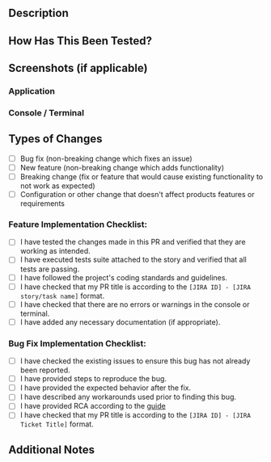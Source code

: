 ## Description

<!--- Describe your changes in detail -->

## How Has This Been Tested?

<!--- Provide a step-by-step guide for testing the changes made in this PR, including any necessary setup or configuration instructions. -->

## Screenshots (if applicable)

### Application

<!--- Include screenshots or GIFs that demonstrate the changes made in this PR. -->

### Console / Terminal

<!--- Screenshot of the console log and terminal as proof that you didn't introduced any console errors. -->

## Types of Changes

<!--- What types of changes does your code introduce? Put an `x` in all the boxes that apply: -->
- [ ] Bug fix (non-breaking change which fixes an issue)
- [ ] New feature (non-breaking change which adds functionality)
- [ ] Breaking change (fix or feature that would cause existing functionality to not work as expected)
- [ ] Configuration or other change that doesn't affect products features or requirements

<!--- If this is a feature/breaking change, please include the following section: -->
### Feature Implementation Checklist:

<!--- Go over all the following points, and put an `x` in all the boxes that apply. -->
- [ ] I have tested the changes made in this PR and verified that they are working as intended.
- [ ] I have executed tests suite attached to the story and verified that all tests are passing.
- [ ] I have followed the project's coding standards and guidelines.
- [ ] I have checked that my PR title is according to the `[JIRA ID] - [JIRA story/task name]` format.
- [ ] I have checked that there are no errors or warnings in the console or terminal.
- [ ] I have added any necessary documentation (if appropriate).

<!--- If this is a bug fix, please include the following section: -->
### Bug Fix Implementation Checklist:

<!--- Go over all the following points, and put an `x` in all the boxes that apply. -->
- [ ] I have checked the existing issues to ensure this bug has not already been reported.
- [ ] I have provided steps to reproduce the bug.
- [ ] I have provided the expected behavior after the fix.
- [ ] I have described any workarounds used prior to finding this bug.
- [ ] I have provided RCA according to the [guide](https://wiki.smashtaps.com/doc/how-to-write-an-rca-Ggudua8iZz)
- [ ] I have checked that my PR title is according to the `[JIRA ID] - [JIRA Ticket Title]` format.

## Additional Notes

<!--- Include any additional notes or information that may be relevant to this PR. -->
